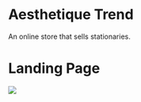 # Aesthetique Trend 

An online store that sells stationaries.

# Landing Page

![](https://i.imgur.com/h41jeaA.png)
